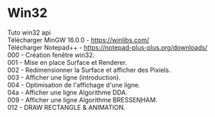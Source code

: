 # Win32
Tuto win32 api<br>
Télécharger MinGW 16.0.0 - https://winlibs.com/ <br>
Télécharger Notepad++ - https://notepad-plus-plus.org/downloads/<br>
000 - Création fenêtre win32. <br>
001 - Mise en place Surface et Renderer. <br>
002 - Redimensionner la Surface et afficher des Pixiels. <br>
003 - Afficher une ligne (introduction). <br>
004 - Optimisation de l'affichage d'une ligne. <br>
04a - Afficher une ligne Algorithme DDA. <br>
009 - Afficher une ligne Algorithme BRESSENHAM. <br>
012 - DRAW RECTANGLE & ANIMATION. <br>
